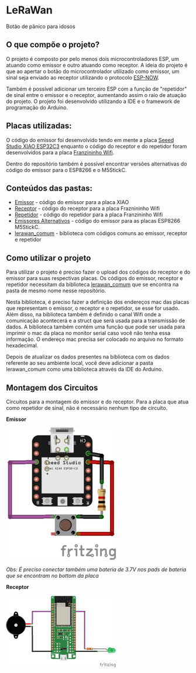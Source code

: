 # LeRaWan
Botão de pânico para idosos 

## O que compõe o projeto?
O projeto é composto por pelo menos dois microcontroladores ESP, um atuando como emissor e outro atuando como receptor. A ideia do projeto é que ao apertar o botão do microcontrolador utilizado como emissor, um sinal seja enviado ao receptor utilizando o protocolo [ESP-NOW](https://www.espressif.com/en/solutions/low-power-solutions/esp-now).

Também é possível adicionar um terceiro ESP com a função de "repetidor" de sinal entre o emissor e o receptor, aumentando assim o raio de atuação do projeto. O projeto foi desenvolvido utilizando a IDE e o framework de programação do Arduino.

## Placas utilizadas:
O código do emissor foi desenvolvido tendo em mente a placa [Seeed Studio XIAO ESP32C3](https://wiki.seeedstudio.com/XIAO_ESP32C3_Getting_Started/) enquanto o código do receptor e do repetidor foram desenvolvidos para a placa [Franzininho Wifi](https://docs.franzininho.com.br/docs/franzininho-wifi/franzininho-wifi/).

Dentro do repositório também é possível encontrar versões alternativas do código do emissor para o ESP8266 e o M5StickC.

## Conteúdos das pastas:
 - [Emissor](./Emissor/) - código do emissor para a placa XIAO
 - [Receptor](./Receptor/) - código do receptor para a placa Fraznininho Wifi
 - [Repetidor](./Repetidor/) - código do repetidor para a placa Franzininho Wifi
 - [Emissores Alternativos](./EmissoresAlternativos/) - código do emissor para as placas ESP8266 M5StickC.
 - [lerawan_comum](./lerawan_comum/) - biblioteca com códigos comuns ao emissor, receptor e repetidor

## Como utilizar o projeto
Para utilizar o projeto é preciso fazer o upload dos códigos do receptor e do emissor para suas respectivas placas. Os códigos do emissor, receptor e repetidor necessitam da biblioteca [lerawan_comum](./lerawan_comum/) que se encontra na pasta de mesmo nome nesse repositório. 

Nesta biblioteca, é preciso fazer a definição dos endereços mac das placas que representam o emissor, o receptor e o repetidor, se esse for usado. Além disso, na biblioteca também é definido o canal Wifi onde a comunicação acontecerá e a struct que será usada para a transmissão de dados. A biblioteca também contém uma função que pode ser usada para imprimir o mac da placa no monitor serial caso você não tenha essa informação. O endereço mac precisa ser colocado no arquivo no formato hexadecimal.

Depois de atualizar os dados presentes na biblioteca com os dados referente ao seu ambiente local, você deve adicionar a pasta lerawan_comum como uma biblioteca através da IDE do Arduino. 


## Montagem dos Circuitos
Circuitos para a montagem do emissor e do receptor. Para a placa que atua como repetidor de sinal, não é necessário nenhum tipo de circuito.

**Emissor**

<img src="./imagens/emissor.jpg" width="300px"/>

*Obs: É preciso conectar também uma bateria de 3.7V nos pads de bateria que se encontram no bottom da placa*

**Receptor**

<img src="./imagens/receptor.jpg" width="300px"/>

